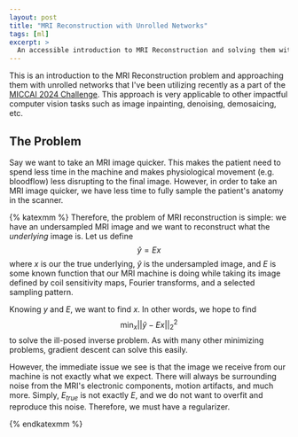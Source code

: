 ```yaml
---
layout: post
title: "MRI Reconstruction with Unrolled Networks"
tags: [ml]
excerpt: >
  An accessible introduction to MRI Reconstruction and solving them with unrolled neural networks
---
```


This is an introduction to the MRI Reconstruction problem and approaching them with unrolled networks that I've been utilizing recently as a part of the [MICCAI 2024 Challenge](https://conferences.miccai.org/2024/en/). This approach is very applicable to other impactful computer vision tasks such as image inpainting, denoising, demosaicing, etc.

## The Problem
Say we want to take an MRI image quicker. This makes the patient need to spend less time in the machine and makes physiological movement (e.g. bloodflow) less disrupting to the final image. However, in order to take an MRI image quicker, we have less time to fully sample the patient's anatomy in the scanner.

{% katexmm %}
Therefore, the problem of MRI reconstruction is simple: we have an undersampled MRI image and we want to reconstruct what the *underlying* image is. Let us define $$\hat{y} = Ex$$ where $x$ is our the true underlying, $\hat{y}$ is the undersampled image, and $E$ is some known function that our MRI machine is doing while taking its image defined by coil sensitivity maps, Fourier transforms, and a selected sampling pattern.

Knowing $y$ and $E$, we want to find $x$. In other words, we hope to find $$\min_x {||\hat{y} - Ex||}_2^2$$ to solve the ill-posed inverse problem. As with many other minimizing problems, gradient descent can solve this easily. 

However, the immediate issue we see is that the image we receive from our machine is not exactly what we expect. There will always be surrounding noise from the MRI's electronic components, motion artifacts, and much more. Simply, $E_{true}$ is not exactly $E$, and we do not want to overfit and reproduce this noise. Therefore, we must have a regularizer.


{% endkatexmm %}